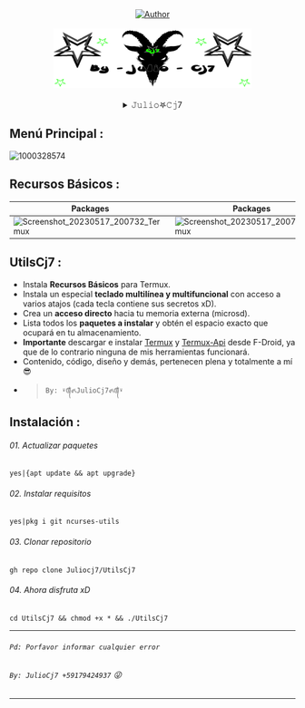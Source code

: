 <!-- 
♤♡◇♧♤♡◇♧♤♡◇♧♤♡◇♧♤♡◇♧♤♡◇♧♤♡◇♧♤♡◇♧♤♡◇♧♤♡◇♧♤♡
[ ! ] 𝙸𝙼𝙿𝙾𝚁𝚃𝙰𝙽𝚃𝙴 :
***** ********** *
𝙳𝙴𝙹𝙰 𝙳𝙴 𝙲𝙾𝙿𝙸𝙰𝚁𝙼𝙴 𝙷𝙰𝚂𝚃𝙰 𝙴𝙻 𝚁𝙴𝙰𝙳𝙼𝙴.𝚖𝚍 𝙸𝙽𝙼𝚄𝙽𝙳𝙾 𝙰𝙽𝙸𝙼𝙰𝙻...
𝚂𝙴 𝙾𝚁𝙸𝙶𝙸𝙽𝙰𝙻 𝚈 𝙳𝙴𝙹𝙰 𝙳𝙴 𝚁𝙾𝙱𝙰𝚁 𝚂𝙲𝚁𝙸𝙿𝚃𝚂 𝚈 𝙴𝚂𝚃𝙸𝙻𝙾𝚂 𝙰 𝙾𝚃𝚁𝙾𝚂
______________________________________________________
♤♡◇♧♤♡◇♧♤♡◇♧♤♡◇♧♤♡◇♧♤♡◇♧♤♡◇♧♤♡◇♧♤♡◇♧♤♡◇♧♤♡
-->

<div align="center">
  <a href="https://github.com/Juliocj7">
    <img title="Author" src="https://img.shields.io/badge/Author-𖤐 𝙹𝚞𝚕𝚒𝚘 𝙲𝚓7 𖤐-svg?style=flat&color=000000&logo=github">
  </a>
</div>

<br>

<div align="center">
  <a href="#--------">
    <img title="Mi Banner" src="https://github.com/Juliocj7/Juliocj7/blob/main/InicioCj72.gif" width="350" height="105" />
  </a>
</div>

<br>

<div align="center">
  <details>
    <!--<summary>  ⸸𝕵𝖚𝖑𝖎𝖔𖤐𝖈𝖏7⸸ </summary>-->
    <summary>  𝙹𝚞𝚕𝚒𝚘𖤐𝙲𝚓7 </summary>
    <a href="#--------">
      <img src= "https://github.com/Juliocj7/Juliocj7/blob/main/BarCj7.gif" />
    </a>
    <br><br>
    <p align="left"><strong><samp>「</samp></strong></p>
    <samp>
      Puedes mirar pero no
      copiar<br>inmundo animal xD
    </samp>
    <br>
    <p align="right"><strong><samp>」</samp></strong></p>
  </details>
</div>

## Menú Principal :
![1000328574](https://github.com/Juliocj7/UtilsCj7/assets/81049859/f540f2de-990d-4df4-a785-933806d09738)

## Recursos Básicos :
|Packages|Packages|
|-----|-----|
|![Screenshot_20230517_200732_Termux](https://github.com/Juliocj7/UtilsCj7/assets/81049859/472a63f6-d692-467f-876a-e6b181f3dc94)|![Screenshot_20230517_200737_Termux](https://github.com/Juliocj7/UtilsCj7/assets/81049859/8d6d3a47-b459-4cfd-9d69-b3c65c706f25)|

## UtilsCj7 :
* Instala **Recursos Básicos** para Termux.
* Instala un especial **teclado multilínea y multifuncional** con acceso a varios atajos (cada tecla contiene sus secretos xD).
* Crea un **acceso directo** hacia tu memoria externa (microsd).
* Lista todos los **paquetes a instalar** y obtén el espacio exacto que ocupará en tu almacenamiento.
* **Importante** descargar e instalar [Termux](https://f-droid.org/es/packages/com.termux/) y [Termux-Api](https://f-droid.org/es/packages/com.termux.api/) desde F-Droid, ya que de lo contrario ninguna de mis herramientas funcionará.
* Contenido, código, diseño y demás, pertenecen plena y totalmente a mí :sunglasses:
- > ` By: ⍣᭕ᬁ᭖JulioCj7᭖᭕ᬁ⍣ `

## Instalación :
###### 01. Actualizar paquetes
```shell
yes|{apt update && apt upgrade}
```
###### 02. Instalar requisitos
```shell
yes|pkg i git ncurses-utils
```
###### 03. Clonar repositorio
```shell
gh repo clone Juliocj7/UtilsCj7
```
###### 04. Ahora disfruta xD
```shell
cd UtilsCj7 && chmod +x * && ./UtilsCj7
```

---
###### `Pd: Porfavor informar cualquier error`
###### `By: JulioCj7 +59179424937` :stuck_out_tongue_winking_eye:
---
